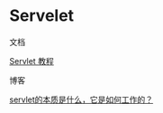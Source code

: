 # Servelet

文档

[Servlet 教程](https://www.runoob.com/servlet/servlet-tutorial.html)

博客

[servlet的本质是什么，它是如何工作的？
](https://www.zhihu.com/question/21416727/answer/690289895)